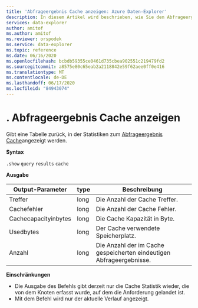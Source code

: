```yaml
---
title: 'Abfrageergebnis Cache anzeigen: Azure Daten-Explorer'
description: In diesem Artikel wird beschrieben, wie Sie den Abfrageergebnis Cache in Azure Daten-Explorer anzeigen.
services: data-explorer
author: amitof
ms.author: amitof
ms.reviewer: orspodek
ms.service: data-explorer
ms.topic: reference
ms.date: 06/16/2020
ms.openlocfilehash: bcbdb59355ce0461d735cbea902551c219479fd2
ms.sourcegitcommit: a8575e80c65eab2a2118842e59f62aee0ff0e416
ms.translationtype: MT
ms.contentlocale: de-DE
ms.lasthandoff: 06/17/2020
ms.locfileid: "84943074"
---
```

# <a name="show-query-results-cache"></a>. Abfrageergebnis Cache anzeigen

Gibt eine Tabelle zurück, in der Statistiken zum [Abfrageergebnis Cache](../query/query-results-cache.md)angezeigt werden.

**Syntax**

`.show` `query` `results` `cache`

**Ausgabe**
 
|Output-Parameter |type |Beschreibung 
|---|---|---
|Treffer  |long |Die Anzahl der Cache Treffer.
|Cachefehler  |long |Die Anzahl der Cache Fehler.
|Cachecapacityinbytes |long |Die Cache Kapazität in Byte.
|Usedbytes  |long |Der Cache verwendete Speicherplatz.
|Anzahl  |long | Die Anzahl der im Cache gespeicherten eindeutigen Abfrageergebnisse.

**Einschränkungen**

* Die Ausgabe des Befehls gibt derzeit nur die Cache Statistik wieder, die von dem Knoten erfasst wurde, auf dem die Anforderung gelandet ist.
* Mit dem Befehl wird nur der aktuelle Verlauf angezeigt.
